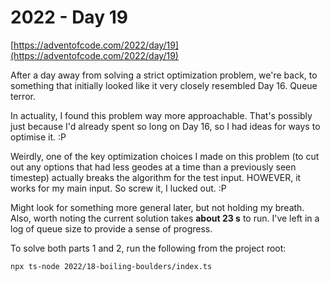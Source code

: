 # 2022 - Day 19

[https://adventofcode.com/2022/day/19](https://adventofcode.com/2022/day/19)

After a day away from solving a strict optimization problem, we're back, to
something that initially looked like it very closely resembled Day 16. Queue terror.

In actuality, I found this problem way more approachable. That's possibly just because
I'd already spent so long on Day 16, so I had ideas for ways to optimise it. :P

Weirdly, one of the key optimization choices I made on this problem (to cut out any
options that had less geodes at a time than a previously seen timestep) actually
breaks the algorithm for the test input. HOWEVER, it works for my main input. So
screw it, I lucked out. :P

Might look for something more general later, but not holding my breath. Also,
worth noting the current solution takes **about 23 s** to run. I've left in
a log of queue size to provide a sense of progress.

To solve both parts 1 and 2, run the following from the project root:

```sh
npx ts-node 2022/18-boiling-boulders/index.ts
```
